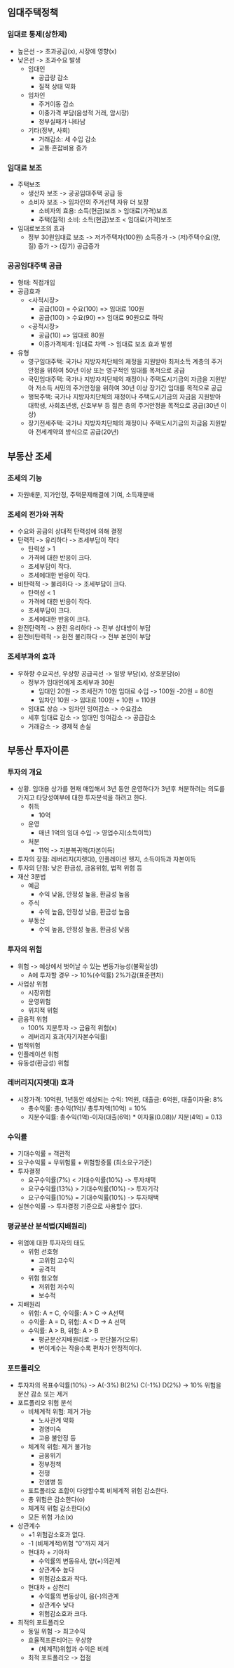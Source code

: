 ## 임대주택정책
### 임대료 통제(상한제)
- 높은선 -> 초과공급(x), 시장에 영향(x)
- 낮은선 -> 초과수요 발생
    - 임대인
        - 공급량 감소
        - 질적 상태 약화
    - 임차인
        - 주거이동 감소
        - 이중가격 부담(음성적 거래, 암시장)
        - 정부실패가 나타남
    - 기타(정부, 사회)
        - 거래감소: 세 수입 감소
        - 교통·혼잡비용 증가
### 임대료 보조
- 주택보조
    - 생산자 보조 -> 공공임대주택 공급 등
    - 소비자 보조 -> 임차인의 주거선택 자유 더 보장
        - 소비자의 효용: 소득(현금)보조 > 임대료(가격)보조
        - 주택(질적) 소비: 소득(현금)보조 < 임대료(가격)보조
- 임대료보조의 효과
    - 정부 30원임대료 보조 -> 저가주택자(100원) 소득증가 -> (저)주택수요(양, 질) 증가 -> (장기) 공급증가
### 공공임대주택 공급
- 형태: 직접개입
- 공급효과
    - <사적시장>
        - 공급(100) = 수요(100) => 임대료 100원
        - 공급(100) > 수요(90) => 임대료 90원으로 하락
    - <공적시장>
        - 공급(10) => 임대료 80원
        - 이중가격체계: 임대료 차액 -> 임대료 보조 효과 발생
- 유형
    - 영구임대주택: 국가나 지방자치단체의 제정을 지원받아 최저소득 계층의 주거안정을 위하여 50년 이상 또는 영구적인 임대를 목저으로 공급
    - 국민임대주택: 국가나 지방자치단체의 재정이나 주택도시기금의 자금을 지원받아 저소득 서민의 주거안정을 위하여 30년 이상 장기간 임대를 목적으로 공급
    - 행복주택: 국가나 지방자치단체의 재정이나 주택도시기금의 자금음 지원받아 대학생, 사회초년생, 신호부부 등 젊은 층의 주거안정을 목적으로 공급(30년 이상)
    - 장기전세주택: 국가나 지방자치단체의 재정이나 주택도시기금의 자금음 지원받아 전세계약의 방식으로 공급(20년)

## 부동산 조세
### 조세의 기능
- 자원배분, 지가안정, 주택문제해결에 기여, 소득재분배
### 조세의 전가와 귀착
- 수요와 공급의 상대적 탄력성에 의해 결정
- 탄력적 -> 유리하다 -> 조세부담이 작다
    - 탄력성 > 1
    - 가격에 대한 반응이 크다. 
    - 조세부담이 작다.
    - 조세에대한 반응이 작다.
- 비탄력적 -> 불리하다 -> 조세부담이 크다.
    - 탄력성 < 1
    - 가격에 대한 반응이 작다.
    - 조세부담이 크다.
    - 조세에대한 반응이 크다.
- 완전탄력적 -> 완전 유리하다 -> 전부 상대방이 부담
- 완전비탄력적 -> 완전 불리하다 -> 전부 본인이 부담
### 조세부과의 효과
- 우하향 수요곡선, 우상향 공급곡선 -> 일방 부담(x), 상호분담(o)
    - 정부가 임대인에게 조세부과 30원
        - 임대인 20원 -> 조세전가 10원 임대료 수입 -> 100원 -20원 = 80원
        - 임차인 10원 -> 임대료 100원 + 10원 = 110원
    - 임대료 상승 -> 임차인 잉여감소 -> 수요감소
    - 세후 임대료 감소 -> 임대인 잉여감소 -> 공급감소 
    - 거래감소 -> 경제적 손실

## 부동산 투자이론
### 투자의 개요
- 상황. 임대용 상가를 현재 매입해서 3년 동안 운영하다가 3년후 처분하려는 의도를 가지고 타당성여부에 대한 투자분석을 하려고 한다.
    - 취득
        - 10억
    - 운영
        - 매년 1억의 임대 수입 -> 영업수지(소득이득)
    - 처분
        - 11억 -> 지분복귀액(자본이득)
- 투자의 장점: 레버리지(지렛대), 인플레이션 헷지, 소득이득과 자본이득
- 투자의 단점: 낮은 환금성, 금융위험, 법적 위험 등
- 재산 3분법
    - 예금
        - 수익 낮음, 안정성 높음, 환금성 높음
    - 주식
        - 수익 높음, 안정성 낮음, 환금성 높음
    - 부동산
        - 수익 높음, 안정성 높음, 환금성 낮음
### 투자의 위험
- 위험 -> 예상에서 벗어날 수 있는 변동가능성(불확실성)
    - A에 투자할 경우 -> 10%(수익률) 2%가감(표준편차)
- 사업상 위험
    - 시장위험
    - 운영위험
    - 위치적 위험
- 금융적 위험
    - 100% 지분투자 -> 금융적 위험(x)
    - 레버리지 효과(자기자본수익률)
- 법적위험
- 인플레이션 위험
- 유동성(환금성) 위험
### 레버리지(지렛대) 효과
- 시장가격: 10억원, 1년동안 예상되는 수익: 1억원, 대출금: 6억원, 대출이자율: 8%
    - 총수익률: 총수익(1억)/ 총투자액(10억) = 10%
    - 지분수익률: 총수익(1억)-이자(대출(6억) * 이자율(0.08))/ 지분(4억) = 0.13
### 수익률
- 기대수익률 = 객관적
- 요구수익률 = 무위험률 + 위험할증률 (최소요구기준)
- 투자결정
    - 요구수익률(7%) < 기대수익률(10%) -> 투자채택
    - 요구수익률(13%) > 기대수익률(10%) -> 투자기각
    - 요구수익률(10%) = 기대수익률(10%) -> 투자채택
- 실현수익률 -> 투자결정 기준으로 사용할수 없다.
### 평균분산 분석법(지배원리)
- 위엄에 대한 투자자의 태도
    - 위험 선호형
        - 고위험 고수익
        - 공격적
    - 위험 혐오형
        - 저위험 저수익
        - 보수적
- 지배원리
    - 위험: A = C, 수익률: A > C -> A선택
    - 수익률: A = D, 위험: A < D -> A 선택
    - 수익률: A > B, 위험: A > B
        - 평균분산지배원리로 -> 판단불가(오류)
        - 변이계수는 작을수록 편차가 안정적이다.
### 포트폴리오
- 투자자의 목표수익률(10%) -> A(-3%) B(2%) C(-1%) D(2%) -> 10% 위험을 분산 감소 또는 제거
- 포트폴리오 위험 분석
    - 비체계적 위험: 제거 가능
        - 노사관계 약화
        - 경영미숙
        - 고용 불안정 등
    - 체계적 위험: 제거 불가능
        - 금융위기
        - 정부정책
        - 전쟁
        - 전염병 등
    - 포트폴리오 조합이 다양할수록 비체계적 위험 감소한다.
    - 총 위험은 감소한다(o)
    - 체계적 위험 감소한다(x)
    - 모든 위험 가소(x)
- 상관계수
    - +1 위험감소효과 없다.
    - -1 (비체계적)위험 "0"까지 제거
    - 현대차 + 기아차 
        - 수익률의 변동유사, 양(+)의관계
        - 상관계수 높다
        - 위험감소효과 작다.
    - 현대차 + 삼천리
        - 수익률의 변동상이, 음(-)의관계
        - 상관계수 낮다
        - 위험감소효과 크다.
- 최적의 포트폴리오
    - 동일 위험 -> 최고수익
    - 효율적프론티어는 우상향
        - (체계적)위험과 수익은 비례
    - 최적 포트폴리오 -> 접점